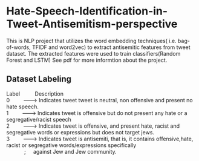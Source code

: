 # Hate-Speech-Identification-in-Tweet-Antisemitism-perspective
This is NLP project that utilizes the word embedding techniques( i.e. bag-of-words, TFIDF and word2vec) to extract antisemitic features from tweet dataset.
The extracted features were used to train classifiers(Random Forest and LSTM)
See pdf for more informtion about the project.

Dataset Labeling
----------------  

Label    &nbsp;&nbsp;&nbsp;&nbsp;&nbsp;&nbsp;&nbsp;&nbsp;  Description  
0 &nbsp;&nbsp;&nbsp;&nbsp;&nbsp;&nbsp;&nbsp;&nbsp;---> Indicates tweet tweet is neutral, non offensive and present no hate speech.  
1 &nbsp;&nbsp;&nbsp;&nbsp;&nbsp;&nbsp;&nbsp;&nbsp;---> Indicates tweet is offensive but do not present any hate or a segregative/racist speech  
2	&nbsp;&nbsp;&nbsp;&nbsp;&nbsp;&nbsp;&nbsp;&nbsp;---> Indicates tweet is offensive, and present hate, racist and segregative words or expressions but does not target jews.  
3 &nbsp;&nbsp;&nbsp;&nbsp;&nbsp;&nbsp;&nbsp;&nbsp;---> Indicates tweet is antisemiti, that is, it contains offensive,hate, racist or segregative words/expressions specifically  
 &nbsp;&nbsp;&nbsp;&nbsp;&nbsp;&nbsp;&nbsp;&nbsp;&nbsp;&nbsp;&nbsp;&nbsp;;&nbsp;&nbsp;&nbsp;&nbsp; against Jew and Jew community.  
